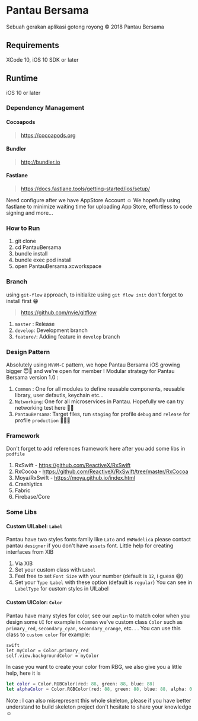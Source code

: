 #  Pantau Bersama

Sebuah gerakan aplikasi gotong royong  © 2018 Pantau Bersama  


## Requirements

XCode 10, iOS 10 SDK or later

## Runtime

iOS 10 or later

### Dependency Management

#### Cocoapods

> https://cocoapods.org

#### Bundler

> http://bundler.io

#### Fastlane

>https://docs.fastlane.tools/getting-started/ios/setup/

Need configure after we have AppStore Account ☺️ 
We hopefully using fastlane to minimize waiting time for uploading App Store, effortless to code signing and more... 

### How to Run

1. git clone 
1. cd PantauBersama
1. bundle install
1. bundle exec pod install
1. open PantauBersama.xcworkspace

### Branch
using `git-flow` approach, to initialize using `git flow init` don't forget to install first 😁

>https://github.com/nvie/gitflow

1. `master` : Release 
1. `develop`: Development branch
1. `feature/`: Adding feature in `develop` branch

### Design Pattern
Absolutely using `MVVM-C` pattern, we hope Pantau Bersama iOS growing bigger 😇🥇 and we're open for member !
Modular strategy for Pantau Bersama version 1.0 :

1. `Common` : One for all modules to define reusable components, reusable library, user defautls, keychain etc...
1. `Networking`: One for all microservices in Pantau. Hopefully we can try networking test here 🏄‍♂️
1. `PantauBersama`: Target files, run `staging` for profile `debug` and `release` for profile `production` 👨🏻‍💻

### Framework
Don't forget to add references framework here after you add some libs in `podfile`

1. RxSwift - https://github.com/ReactiveX/RxSwift
1. RxCocoa - https://github.com/ReactiveX/RxSwift/tree/master/RxCocoa
1. Moya/RxSwift - https://moya.github.io/index.html
1. Crashlytics 
1. Fabric
1. Firebase/Core


### Some Libs
#### Custom UILabel:  `Label`
Pantau have two styles fonts family like `Lato` and `BWModelica` please contact pantau `designer` if you don't have `assets` font. Little help for creating interfaces from XIB

1. Via XIB
1. Set your custom class with `Label`
1. Feel free to set `Font Size` with your number (default is `12`, i guess :laughing:)
1. Set your `Type Label` with these option (default is `regular`)
You can see in `LabelType` for custom styles in UILabel 

#### Custom UIColor: `Color`
Pantau have many styles for color, see our `zeplin` to match color when you design some `UI`
for example in `Common` we've custom class `Color` such as `primary_red`, `secondary_cyan`, `secondary_orange`, etc. . .
You can use this class to `custom color` for example:

```
swift
let myColor = Color.primary_red
self.view.backgroundColor = myColor
```
In case you want to create your color from RBG, we also give you a little help, here it is
```swift
let color = Color.RGBColor(red: 88, green: 88, blue: 88)
let alphaColor = Color.RGBColor(red: 88, green: 88, blue: 88, alpha: 0.4)
```
Note : I can also misrepresent this whole skeleton, please if you have better understand to build skeleton project don't hesitate to share your knowledge ☺️
